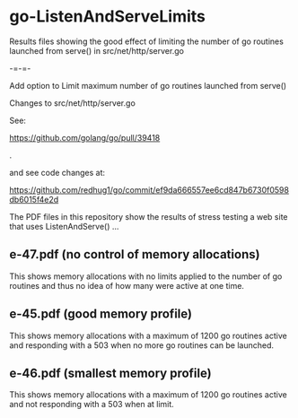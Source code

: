 # go-ListenAndServeLimits
Results files showing the good effect of limiting the number of go routines launched from serve() in src/net/http/server.go

-=-=-

Add option to Limit maximum number of go routines launched from serve()

Changes to src/net/http/server.go

See:

https://github.com/golang/go/pull/39418

.

and see code changes at:

https://github.com/redhug1/go/commit/ef9da666557ee6cd847b6730f0598db6015f4e2d


The PDF files in this repository show the results of stress testing a web site
that uses ListenAndServe() ...

## e-47.pdf  (no control of memory allocations)
This shows memory allocations with no limits applied to the number of go routines and thus no idea of how many were active at one time.

## e-45.pdf  (good memory profile)
This shows memory allocations with a maximum of 1200 go routines active and responding with a 503 when no more go routines can be launched.

## e-46.pdf  (smallest memory profile)
This shows memory allocations with a maximum of 1200 go routines active and not responding with a 503 when at limit.